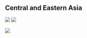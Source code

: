 ## Central and Eastern Asia

<img src="../Central and Eastern Asia/Central_and_Eastern_Asia_circular_network_logos.png">
<img src="Central and Eastern Asia/Central_and_Eastern_Asia_eigenvector_centrality.png">
<br>
<br>
<img src="Central and Eastern Asia/Central_and_Eastern_Asia_multipartite_network_logos_cluster.png">
